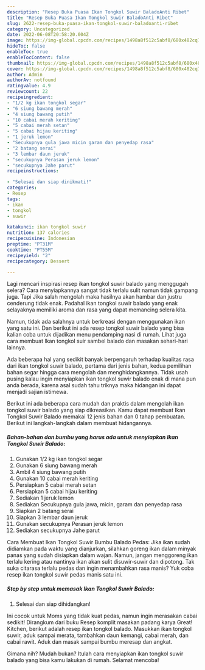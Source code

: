 ```yaml
---
description: "Resep Buka Puasa Ikan Tongkol Suwir BaladoAnti Ribet"
title: "Resep Buka Puasa Ikan Tongkol Suwir BaladoAnti Ribet"
slug: 2622-resep-buka-puasa-ikan-tongkol-suwir-baladoanti-ribet
category: Uncategorized
date: 2022-06-08T20:58:20.004Z
image: https://img-global.cpcdn.com/recipes/1498a8f512c5abf8/680x482cq70/ikan-tongkol-suwir-balado-foto-resep-utama.jpg
hideToc: false
enableToc: true
enableTocContent: false
thumbnail: https://img-global.cpcdn.com/recipes/1498a8f512c5abf8/680x482cq70/ikan-tongkol-suwir-balado-foto-resep-utama.jpg
cover: https://img-global.cpcdn.com/recipes/1498a8f512c5abf8/680x482cq70/ikan-tongkol-suwir-balado-foto-resep-utama.jpg
author: Admin
authorAv: notfound
ratingvalue: 4.9
reviewcount: 22
recipeingredient:
- "1/2 kg ikan tongkol segar"
- "6 siung bawang merah"
- "4 siung bawang putih"
- "10 cabai merah keriting"
- "5 cabai merah setan"
- "5 cabai hijau keriting"
- "1 jeruk lemon"
- "Secukupnya gula jawa micin garam dan penyedap rasa"
- "2 batang serai"
- "3 lembar daun jeruk"
- "secukupnya Perasan jeruk lemon"
- "secukupnya Jahe parut"
recipeinstructions:

- "Selesai dan siap dinikmati!"
categories:
- Resep
tags:
- ikan
- tongkol
- suwir

katakunci: ikan tongkol suwir 
nutrition: 137 calories
recipecuisine: Indonesian
preptime: "PT31M"
cooktime: "PT55M"
recipeyield: "2"
recipecategory: Dessert

---
```



Lagi mencari inspirasi resep ikan tongkol suwir balado yang menggugah selera? Cara menyiapkannya sangat tidak terlalu sulit namun tidak gampang juga. Tapi Jika salah mengolah maka hasilnya akan hambar dan justru cenderung tidak enak. Padahal ikan tongkol suwir balado yang enak selayaknya memiliki aroma dan rasa yang dapat memancing selera kita.


Namun, tidak ada salahnya untuk berkreasi dengan menggunakan ikan yang satu ini. Dan berikut ini ada resep tongkol suwir balado yang bisa kalian coba untuk dijadikan menu pendamping nasi di rumah. Lihat juga cara membuat Ikan tongkol suir sambel balado dan masakan sehari-hari lainnya.

Ada beberapa hal yang sedikit banyak berpengaruh terhadap kualitas rasa dari ikan tongkol suwir balado, pertama dari jenis bahan, kedua pemilihan bahan segar hingga cara mengolah dan menghidangkannya. Tidak usah pusing kalau ingin menyiapkan ikan tongkol suwir balado enak di mana pun anda berada, karena asal sudah tahu triknya maka hidangan ini dapat menjadi sajian istimewa.


Berikut ini ada beberapa cara mudah dan praktis dalam mengolah ikan tongkol suwir balado yang siap dikreasikan. Kamu dapat membuat Ikan Tongkol Suwir Balado memakai 12 jenis bahan dan 0 tahap pembuatan. Berikut ini langkah-langkah dalam membuat hidangannya.

<!--inarticleads1-->

##### Bahan-bahan dan bumbu yang harus ada untuk menyiapkan Ikan Tongkol Suwir Balado:

1. Gunakan 1/2 kg ikan tongkol segar
1. Gunakan 6 siung bawang merah
1. Ambil 4 siung bawang putih
1. Gunakan 10 cabai merah keriting
1. Persiapkan 5 cabai merah setan
1. Persiapkan 5 cabai hijau keriting
1. Sediakan 1 jeruk lemon
1. Sediakan Secukupnya gula jawa, micin, garam dan penyedap rasa
1. Siapkan 2 batang serai
1. Siapkan 3 lembar daun jeruk
1. Gunakan secukupnya Perasan jeruk lemon
1. Sediakan secukupnya Jahe parut


Cara Membuat Ikan Tongkol Suwir Bumbu Balado Pedas: Jika ikan sudah didiamkan pada waktu yang dianjurkan, silahkan goreng ikan dalam minyak panas yang sudah disiapkan dalam wajan. Namun, jangan menggoreng ikan terlalu kering atau nantinya ikan akan sulit disuwir-suwir dan dipotong. Tak suka citarasa terlalu pedas dan ingin menambahkan rasa manis? Yuk coba resep ikan tongkol suwir pedas manis satu ini. 

<!--inarticleads2-->

##### Step by step untuk memasak Ikan Tongkol Suwir Balado:


1. Selesai dan siap dihidangkan!

Ini cocok untuk Moms yang tidak kuat pedas, namun ingin merasakan cabai sedikit! Dirangkum dari buku Resep komplit masakan padang karya Great! Kitchen, berikut adalah resep ikan tongkol balado. Masukkan ikan tongkol suwir, aduk sampai merata, tambahkan daun kemangi, cabai merah, dan cabai rawit. Aduk dan masak sampai bumbu meresap dan angkat. 

Gimana nih? Mudah bukan? Itulah cara menyiapkan ikan tongkol suwir balado yang bisa kamu lakukan di rumah. Selamat mencoba!
